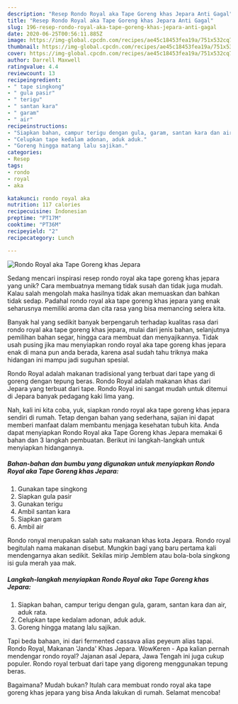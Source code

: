 ```yaml
---
description: "Resep Rondo Royal aka Tape Goreng khas Jepara Anti Gagal"
title: "Resep Rondo Royal aka Tape Goreng khas Jepara Anti Gagal"
slug: 196-resep-rondo-royal-aka-tape-goreng-khas-jepara-anti-gagal
date: 2020-06-25T00:56:11.885Z
image: https://img-global.cpcdn.com/recipes/ae45c18453fea19a/751x532cq70/rondo-royal-aka-tape-goreng-khas-jepara-foto-resep-utama.jpg
thumbnail: https://img-global.cpcdn.com/recipes/ae45c18453fea19a/751x532cq70/rondo-royal-aka-tape-goreng-khas-jepara-foto-resep-utama.jpg
cover: https://img-global.cpcdn.com/recipes/ae45c18453fea19a/751x532cq70/rondo-royal-aka-tape-goreng-khas-jepara-foto-resep-utama.jpg
author: Darrell Maxwell
ratingvalue: 4.4
reviewcount: 13
recipeingredient:
- " tape singkong"
- " gula pasir"
- " terigu"
- " santan kara"
- " garam"
- " air"
recipeinstructions:
- "Siapkan bahan, campur terigu dengan gula, garam, santan kara dan air, aduk rata."
- "Celupkan tape kedalam adonan, aduk aduk."
- "Goreng hingga matang lalu sajikan."
categories:
- Resep
tags:
- rondo
- royal
- aka

katakunci: rondo royal aka 
nutrition: 117 calories
recipecuisine: Indonesian
preptime: "PT17M"
cooktime: "PT36M"
recipeyield: "2"
recipecategory: Lunch

---
```



![Rondo Royal aka Tape Goreng khas Jepara](https://img-global.cpcdn.com/recipes/ae45c18453fea19a/751x532cq70/rondo-royal-aka-tape-goreng-khas-jepara-foto-resep-utama.jpg)

Sedang mencari inspirasi resep rondo royal aka tape goreng khas jepara yang unik? Cara membuatnya memang tidak susah dan tidak juga mudah. Kalau salah mengolah maka hasilnya tidak akan memuaskan dan bahkan tidak sedap. Padahal rondo royal aka tape goreng khas jepara yang enak seharusnya memiliki aroma dan cita rasa yang bisa memancing selera kita.

Banyak hal yang sedikit banyak berpengaruh terhadap kualitas rasa dari rondo royal aka tape goreng khas jepara, mulai dari jenis bahan, selanjutnya pemilihan bahan segar, hingga cara membuat dan menyajikannya. Tidak usah pusing jika mau menyiapkan rondo royal aka tape goreng khas jepara enak di mana pun anda berada, karena asal sudah tahu triknya maka hidangan ini mampu jadi suguhan spesial.

Rondo Royal adalah makanan tradisional yang terbuat dari tape yang di goreng dengan tepung beras. Rondo Royal adalah makanan khas dari Jepara yang terbuat dari tape. Rondo Royal ini sangat mudah untuk ditemui di Jepara banyak pedagang kaki lima yang.


Nah, kali ini kita coba, yuk, siapkan rondo royal aka tape goreng khas jepara sendiri di rumah. Tetap dengan bahan yang sederhana, sajian ini dapat memberi manfaat dalam membantu menjaga kesehatan tubuh kita. Anda dapat menyiapkan Rondo Royal aka Tape Goreng khas Jepara memakai 6 bahan dan 3 langkah pembuatan. Berikut ini langkah-langkah untuk menyiapkan hidangannya.

<!--inarticleads1-->

##### Bahan-bahan dan bumbu yang digunakan untuk menyiapkan Rondo Royal aka Tape Goreng khas Jepara:

1. Gunakan  tape singkong
1. Siapkan  gula pasir
1. Gunakan  terigu
1. Ambil  santan kara
1. Siapkan  garam
1. Ambil  air


Rondo ronyal merupakan salah satu makanan khas kota Jepara. Rondo royal begitulah nama makanan disebut. Mungkin bagi yang baru pertama kali mendengarnya akan sedikit. Sekilas mirip Jemblem atau bola-bola singkong isi gula merah yaa mak. 

<!--inarticleads2-->

##### Langkah-langkah menyiapkan Rondo Royal aka Tape Goreng khas Jepara:

1. Siapkan bahan, campur terigu dengan gula, garam, santan kara dan air, aduk rata.
1. Celupkan tape kedalam adonan, aduk aduk.
1. Goreng hingga matang lalu sajikan.


Tapi beda bahaan, ini dari fermented cassava alias peyeum alias tapai. Rondo Royal, Makanan &#39;Janda&#39; Khas Jepara. WowKeren - Apa kalian pernah mendengar rondo royal? Jajanan asal Jepara, Jawa Tengah ini juga cukup populer. Rondo royal terbuat dari tape yang digoreng menggunakan tepung beras. 

Bagaimana? Mudah bukan? Itulah cara membuat rondo royal aka tape goreng khas jepara yang bisa Anda lakukan di rumah. Selamat mencoba!
